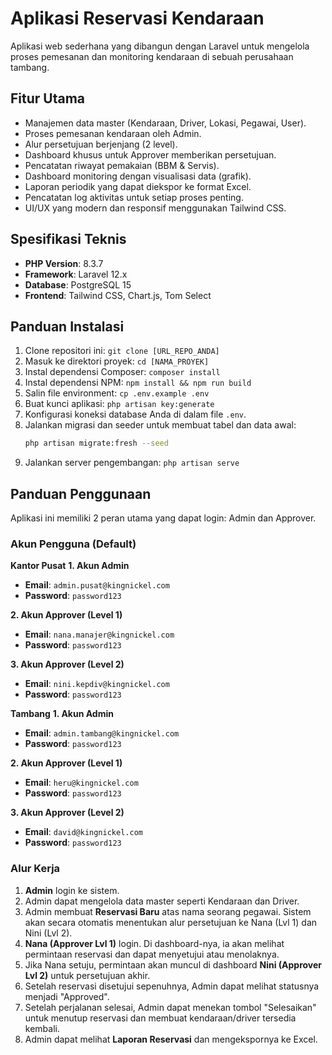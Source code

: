 # Aplikasi Reservasi Kendaraan

Aplikasi web sederhana yang dibangun dengan Laravel untuk mengelola proses pemesanan dan monitoring kendaraan di sebuah perusahaan tambang.

## Fitur Utama
- Manajemen data master (Kendaraan, Driver, Lokasi, Pegawai, User).
- Proses pemesanan kendaraan oleh Admin.
- Alur persetujuan berjenjang (2 level).
- Dashboard khusus untuk Approver memberikan persetujuan.
- Pencatatan riwayat pemakaian (BBM & Servis).
- Dashboard monitoring dengan visualisasi data (grafik).
- Laporan periodik yang dapat diekspor ke format Excel.
- Pencatatan log aktivitas untuk setiap proses penting.
- UI/UX yang modern dan responsif menggunakan Tailwind CSS.

## Spesifikasi Teknis
- **PHP Version**: 8.3.7
- **Framework**: Laravel 12.x
- **Database**: PostgreSQL 15
- **Frontend**: Tailwind CSS, Chart.js, Tom Select

## Panduan Instalasi
1.  Clone repositori ini: `git clone [URL_REPO_ANDA]`
2.  Masuk ke direktori proyek: `cd [NAMA_PROYEK]`
3.  Instal dependensi Composer: `composer install`
4.  Instal dependensi NPM: `npm install && npm run build`
5.  Salin file environment: `cp .env.example .env`
6.  Buat kunci aplikasi: `php artisan key:generate`
7.  Konfigurasi koneksi database Anda di dalam file `.env`.
8.  Jalankan migrasi dan seeder untuk membuat tabel dan data awal:
    ```bash
    php artisan migrate:fresh --seed
    ```
9.  Jalankan server pengembangan: `php artisan serve`

## Panduan Penggunaan

Aplikasi ini memiliki 2 peran utama yang dapat login: Admin dan Approver.

### Akun Pengguna (Default)

**Kantor Pusat**
**1. Akun Admin**
-   **Email**: `admin.pusat@kingnickel.com`
-   **Password**: `password123`

**2. Akun Approver (Level 1)**
-   **Email**: `nana.manajer@kingnickel.com`
-   **Password**: `password123`

**3. Akun Approver (Level 2)**
-   **Email**: `nini.kepdiv@kingnickel.com`
-   **Password**: `password123`

**Tambang**
**1. Akun Admin**
-   **Email**: `admin.tambang@kingnickel.com`
-   **Password**: `password123`

**2. Akun Approver (Level 1)**
-   **Email**: `heru@kingnickel.com`
-   **Password**: `password123`

**3. Akun Approver (Level 2)**
-   **Email**: `david@kingnickel.com`
-   **Password**: `password123`

### Alur Kerja

1.  **Admin** login ke sistem.
2.  Admin dapat mengelola data master seperti Kendaraan dan Driver.
3.  Admin membuat **Reservasi Baru** atas nama seorang pegawai. Sistem akan secara otomatis menentukan alur persetujuan ke Nana (Lvl 1) dan Nini (Lvl 2).
4.  **Nana (Approver Lvl 1)** login. Di dashboard-nya, ia akan melihat permintaan reservasi dan dapat menyetujui atau menolaknya.
5.  Jika Nana setuju, permintaan akan muncul di dashboard **Nini (Approver Lvl 2)** untuk persetujuan akhir.
6.  Setelah reservasi disetujui sepenuhnya, Admin dapat melihat statusnya menjadi "Approved".
7.  Setelah perjalanan selesai, Admin dapat menekan tombol "Selesaikan" untuk menutup reservasi dan membuat kendaraan/driver tersedia kembali.
8.  Admin dapat melihat **Laporan Reservasi** dan mengekspornya ke Excel.